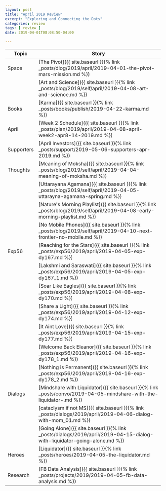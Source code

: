 ```yaml
---
layout: post
title: "April 2019 Review"
excerpt: "Exploring and Connecting the Dots"
categories: review
tags: [ review ]
date: 2019-04-01T08:08:50-04:00

---
```




| Topic | Story |
|-------|--------|
| Space | [The Pivot]({{ site.baseurl }}{% link _posts/dlog/2019/april/2019-04-01-the-pivot-mars-mission.md %}) |
| | [Art and Science]({{ site.baseurl }}{% link _posts/blog/2019/self/april/2019-04-08-art-and-science.md %}) |
| Books | [Karma]({{ site.baseurl }}{% link _posts/books/publish/2019-04-22-karma.md  %}) |
| April | [Week 2 Schedule]({{ site.baseurl }}{% link _posts/plan/2019/april/2019-04-08-april-week2-apr8-14-2019.md %}) |
| Supporters | [April Investors]({{ site.baseurl }}{% link _posts/support/2019-05-06-supporters-apr-2019.md  %}) |
| Thoughts | [Meaning of Moksha]({{ site.baseurl }}{% link _posts/blog/2019/self/april/2019-04-04-meaning-of-moksha.md %}) |
| | [Uttarayana Agamana]({{ site.baseurl }}{% link _posts/blog/2019/self/april/2019-04-05-uttarayna-agamana-spring.md %}) |
| | [Nature's Morning Playlist]({{ site.baseurl }}{% link _posts/blog/2019/self/april/2019-04-08-early-morning-playlist.md  %}) |
| | [No Mobile Phones]({{ site.baseurl }}{% link _posts/blog/2019/self/april/2019-04-10-next-frontier-no-mobile.md  %}) |
| Exp56 |[Reaching for the Stars]({{ site.baseurl }}{% link _posts/exp56/2019/april/2019-04-05-exp-dy167.md  %}) |
| | [Lakshmi and Saraswati]({{ site.baseurl }}{% link _posts/exp56/2019/april/2019-04-05-exp-dy167_1.md  %}) |
| | [Soar Like Eagles]({{ site.baseurl }}{% link _posts/exp56/2019/april/2019-04-08-exp-dy170.md  %}) |
| | [Share a Light]({{ site.baseurl }}{% link _posts/exp56/2019/april/2019-04-12-exp-dy174.md  %}) |
| | [It Aint Love]({{ site.baseurl }}{% link _posts/exp56/2019/april/2019-04-15-exp-dy177.md  %}) |
| | [Welcome Back Eleanor]({{ site.baseurl }}{% link _posts/exp56/2019/april/2019-04-16-exp-dy178_1.md  %}) |
| | [Nothing is Permanent]({{ site.baseurl }}{% link _posts/exp56/2019/april/2019-04-16-exp-dy178_2.md  %}) |
| Dialogs | [Mindshare with Liquidator]({{ site.baseurl }}{% link _posts/convo/2019-04-05-mindshare-with-the-liquidator-.md %}) |
| | [cataclysm if not MS]({{ site.baseurl }}{% link _posts/dialogs/2019/april/2019-04-06-dialog-with-mom_01.md  %}) |
| | [Going Alone]({{ site.baseurl }}{% link _posts/dialogs/2019/april/2019-04-15-dialog-with-liquidator-going-alone.md  %}) |
| Heroes | [Liquidator]({{ site.baseurl }}{% link _posts/heroes/2019-04-05-the-liquidator.md %}) |
| Research | [FB Data Analysis]({{ site.baseurl }}{% link _posts/projects/2019/2019-04-05-fb-data-analysis.md  %}) |
